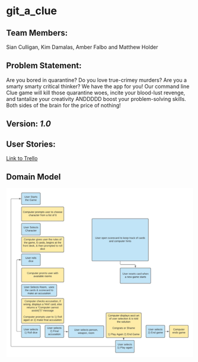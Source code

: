 # git_a_clue

## Team Members: 
Sian Culligan, Kim Damalas, Amber Falbo and Matthew Holder

## Problem Statement:
Are you bored in quarantine?  Do you love true-crimey murders? Are you a smarty smarty critical thinker?  We have the app for you!  Our command line Clue game will kill those quarantine woes, incite your blood-lust revenge, and tantalize your creativity  ANDDDDD boost your problem-solving skills.  Both sides of the brain for the price of nothing! 

## Version: _1.0_

## User Stories: 
[Link to Trello](https://trello.com/b/3JKIOlZF/clue) 

## Domain Model
![Domain Model](assets/dm.jpeg)
